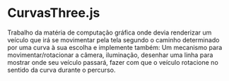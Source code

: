 # CurvasThree.js
Trabalho da matéria de computação gráfica onde devia renderizar um veículo que irá se movimentar pela tela segundo o caminho determinado por uma curva à sua escolha e implemente também: Um mecanismo para movimentar/rotacionar a câmera, iluminação, desenhar uma linha para mostrar onde seu veículo passará, fazer com que o veículo rotacione no sentido da curva durante o percurso.
